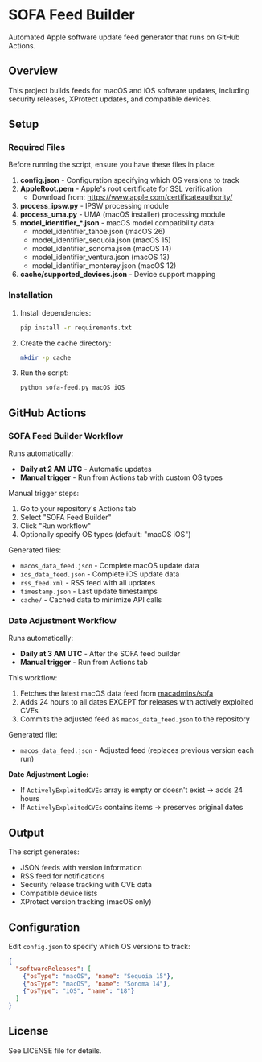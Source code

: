 # SOFA Feed Builder

Automated Apple software update feed generator that runs on GitHub Actions.

## Overview

This project builds feeds for macOS and iOS software updates, including security releases, XProtect updates, and compatible devices.

## Setup

### Required Files

Before running the script, ensure you have these files in place:

1. **config.json** - Configuration specifying which OS versions to track
2. **AppleRoot.pem** - Apple's root certificate for SSL verification
   - Download from: https://www.apple.com/certificateauthority/
3. **process_ipsw.py** - IPSW processing module
4. **process_uma.py** - UMA (macOS installer) processing module
5. **model_identifier_*.json** - macOS model compatibility data:
   - model_identifier_tahoe.json (macOS 26)
   - model_identifier_sequoia.json (macOS 15)
   - model_identifier_sonoma.json (macOS 14)
   - model_identifier_ventura.json (macOS 13)
   - model_identifier_monterey.json (macOS 12)
6. **cache/supported_devices.json** - Device support mapping

### Installation

1. Install dependencies:
   ```bash
   pip install -r requirements.txt
   ```

2. Create the cache directory:
   ```bash
   mkdir -p cache
   ```

3. Run the script:
   ```bash
   python sofa-feed.py macOS iOS
   ```

## GitHub Actions

### SOFA Feed Builder Workflow

Runs automatically:
- **Daily at 2 AM UTC** - Automatic updates
- **Manual trigger** - Run from Actions tab with custom OS types

Manual trigger steps:
1. Go to your repository's Actions tab
2. Select "SOFA Feed Builder"
3. Click "Run workflow"
4. Optionally specify OS types (default: "macOS iOS")

Generated files:
- `macos_data_feed.json` - Complete macOS update data
- `ios_data_feed.json` - Complete iOS update data
- `rss_feed.xml` - RSS feed with all updates
- `timestamp.json` - Last update timestamps
- `cache/` - Cached data to minimize API calls

### Date Adjustment Workflow

Runs automatically:
- **Daily at 3 AM UTC** - After the SOFA feed builder
- **Manual trigger** - Run from Actions tab

This workflow:
1. Fetches the latest macOS data feed from [macadmins/sofa](https://github.com/macadmins/sofa)
2. Adds 24 hours to all dates EXCEPT for releases with actively exploited CVEs
3. Commits the adjusted feed as `macos_data_feed.json` to the repository

Generated file:
- `macos_data_feed.json` - Adjusted feed (replaces previous version each run)

**Date Adjustment Logic:**
- If `ActivelyExploitedCVEs` array is empty or doesn't exist → adds 24 hours
- If `ActivelyExploitedCVEs` contains items → preserves original dates

## Output

The script generates:
- JSON feeds with version information
- RSS feed for notifications
- Security release tracking with CVE data
- Compatible device lists
- XProtect version tracking (macOS only)

## Configuration

Edit `config.json` to specify which OS versions to track:

```json
{
  "softwareReleases": [
    {"osType": "macOS", "name": "Sequoia 15"},
    {"osType": "macOS", "name": "Sonoma 14"},
    {"osType": "iOS", "name": "18"}
  ]
}
```

## License

See LICENSE file for details.
